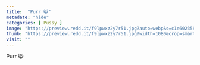 ```yaml
---
title:  "Purr 😸"
metadate: "hide"
categories: [ Pussy ]
image: "https://preview.redd.it/f9lpwxz2y7r51.jpg?auto=webp&s=c1e6023585289bbf4f48367b148c9d4441bd1260"
thumb: "https://preview.redd.it/f9lpwxz2y7r51.jpg?width=1080&crop=smart&auto=webp&s=dd140b8fafdf711310e4f5196f0d8933bfdc91b3"
visit: ""
---
```

Purr 😸
